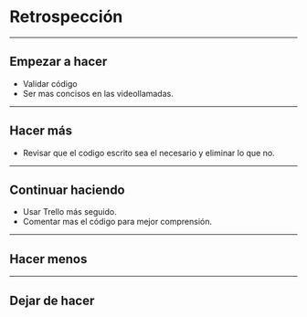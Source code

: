 # Retrospección
___

## Empezar a hacer

  - Validar código
  - Ser mas concisos en las videollamadas.
___

## Hacer más

  - Revisar que el codigo escrito sea el necesario y eliminar lo que no.
___

## Continuar haciendo

  - Usar Trello más seguido.
  - Comentar mas el código para mejor comprensión.
___

## Hacer menos

___

## Dejar de hacer
